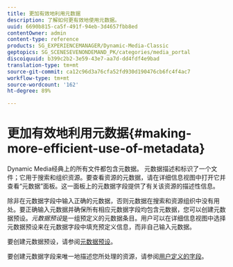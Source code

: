```yaml
---
title: 更加有效地利用元数据
description: 了解如何更有效地使用元数据。
uuid: 6690b815-ca5f-491f-94eb-3d4657fbb8ed
contentOwner: admin
content-type: reference
products: SG_EXPERIENCEMANAGER/Dynamic-Media-Classic
geptopics: SG_SCENESEVENONDEMAND_PK/categories/media_portal
discoiquuid: b399c2b2-3e59-43e7-aa7d-dd4fdf4e9bad
translation-type: tm+mt
source-git-commit: ca12c96d3a76cfa52fd930d190476cb6fc4f4ac7
workflow-type: tm+mt
source-wordcount: '162'
ht-degree: 89%

---
```



# 更加有效地利用元数据{#making-more-efficient-use-of-metadata}

Dynamic Media经典上的所有文件都包含元数据。 元数据描述和标识了一个文件；它用于搜索和组织资源。要查看资源的元数据，请在详细信息视图中打开它并查看“元数据”面板。这一面板上的元数据字段提供了有关该资源的描述性信息。

除非在元数据字段中输入正确的元数据，否则元数据在搜索和资源组织中没有用处。要正确输入元数据并确保所有相应元数据字段均包含元数据，您可以创建元数据预设。*元数据预设*&#x200B;是一组预定义的元数据条目。用户可以在详细信息视图中选择元数据预设来在元数据字段中填充预定义信息，而非自己输入元数据。

要创建元数据预设，请参阅[元数据预设](application-setup.md#metadata_presets)。

要创建元数据字段来唯一地描述您所处理的资源，请参阅[用户定义的字段](application-setup.md#user_defined_fields)。
